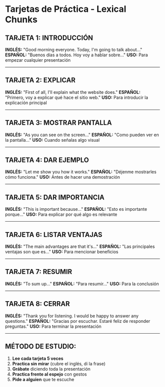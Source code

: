 # Tarjetas de Práctica - Lexical Chunks

## TARJETA 1: INTRODUCCIÓN
**INGLÉS:** "Good morning everyone. Today, I'm going to talk about..."
**ESPAÑOL:** "Buenos días a todos. Hoy voy a hablar sobre..."
**USO:** Para empezar cualquier presentación

---

## TARJETA 2: EXPLICAR
**INGLÉS:** "First of all, I'll explain what the website does."
**ESPAÑOL:** "Primero, voy a explicar qué hace el sitio web."
**USO:** Para introducir la explicación principal

---

## TARJETA 3: MOSTRAR PANTALLA
**INGLÉS:** "As you can see on the screen..."
**ESPAÑOL:** "Como pueden ver en la pantalla..."
**USO:** Cuando señalas algo visual

---

## TARJETA 4: DAR EJEMPLO
**INGLÉS:** "Let me show you how it works."
**ESPAÑOL:** "Déjenme mostrarles cómo funciona."
**USO:** Antes de hacer una demostración

---

## TARJETA 5: DAR IMPORTANCIA
**INGLÉS:** "This is important because..."
**ESPAÑOL:** "Esto es importante porque..."
**USO:** Para explicar por qué algo es relevante

---

## TARJETA 6: LISTAR VENTAJAS
**INGLÉS:** "The main advantages are that it's..."
**ESPAÑOL:** "Las principales ventajas son que es..."
**USO:** Para mencionar beneficios

---

## TARJETA 7: RESUMIR
**INGLÉS:** "To sum up..."
**ESPAÑOL:** "Para resumir..."
**USO:** Para la conclusión

---

## TARJETA 8: CERRAR
**INGLÉS:** "Thank you for listening. I would be happy to answer any questions."
**ESPAÑOL:** "Gracias por escuchar. Estaré feliz de responder preguntas."
**USO:** Para terminar la presentación

---

## MÉTODO DE ESTUDIO:
1. **Lee cada tarjeta 5 veces**
2. **Practica sin mirar** (cubre el inglés, di la frase)
3. **Grábate** diciendo toda la presentación
4. **Practica frente al espejo** con gestos
5. **Pide a alguien** que te escuche